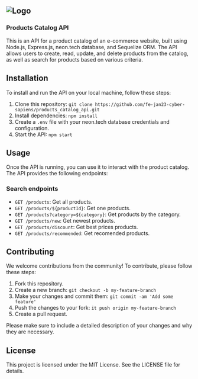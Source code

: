 ![Logo](https://github.com/fe-jan23-cyber-sapiens/products_catalog_api/assets/91826635/4fb84ec1-7619-4bff-a1e2-afb447be9db5)
---

<h3>Products Catalog API</h3>

<p>This is an API for a product catalog of an e-commerce website, built using Node.js, Express.js, neon.tech database, and Sequelize ORM. The API allows users to create, read, update, and delete products from the catalog, as well as search for products based on various criteria.</p>

<h2>Installation</h2>

<span>To install and run the API on your local machine, follow these steps:</span>

<ol>
  <li>Clone this repository: <code>git clone https://github.com/fe-jan23-cyber-sapiens/products_catalog_api.git</code></li>
  <li>Install dependencies: <code>npm install</code></li>
  <li>Create a <code>.env</code> file with your neon.tech database credentials and configuration.</li>
  <li>Start the API: <code>npm start</code></li>
</ol>

<h2>Usage</h2>

<span>Once the API is running, you can use it to interact with the product catalog. The API provides the following endpoints:</span>

<h3>Search endpoints</h3>

<ul>
  <li><code>GET /products</code>: Get all products.</li>
  <li><code>GET /products/${productId}</code>: Get one products.</li>
  <li><code>GET /products?category=${category}</code>: Get products by the category.</li>
  <li><code>GET /products/new</code>: Get newest products.</li>
  <li><code>GET /products/discount</code>: Get best prices products.</li>
  <li><code>GET /products/recommended</code>: Get recomended products.</li>
</ul>

<h2>Contributing</h2>

<span>We welcome contributions from the community! To contribute, please follow these steps:</span>

<ol>
  <li>Fork this repository.</li>
  <li>Create a new branch: <code>git checkout -b my-feature-branch</code></li>
  <li>Make your changes and commit them: <code>git commit -am 'Add some feature'</code></li>
  <li>Push the changes to your fork: <code>it push origin my-feature-branch</code></li>
  <li>Create a pull request.</li>
</ol>

<span>Please make sure to include a detailed description of your changes and why they are necessary.</span>

<h2>License</h2>

<span>This project is licensed under the MIT License. See the LICENSE file for details.</span>
